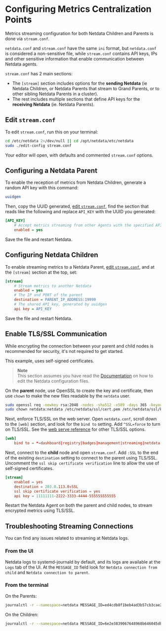 # Configuring Metrics Centralization Points

Metrics streaming configuration for both Netdata Children and Parents is done via `stream.conf`.

`netdata.conf` and `stream.conf` have the same `ini` format, but `netdata.conf` is considered a non-sensitive file, while `stream.conf` contains API keys, IPs and other sensitive information that enable communication between Netdata agents.

`stream.conf` has 2 main sections:

- The `[stream]` section includes options for the **sending Netdata** (ie Netdata Children, or Netdata Parents that stream to Grand Parents, or to other sibling Netdata Parents in a cluster).
- The rest includes multiple sections that define API keys for the **receiving Netdata** (ie. Netdata Parents).

## Edit `stream.conf`

To edit `stream.conf`, run this on your terminal:

```bash
cd /etc/netdata 2>/dev/null || cd /opt/netdata/etc/netdata
sudo ./edit-config stream.conf
```

Your editor will open, with defaults and commented `stream.conf` options.

## Configuring a Netdata Parent

To enable the reception of metrics from Netdata Children, generate a random API key with this command:

```bash
uuidgen
```

Then, copy the UUID generated, [edit `stream.conf`](#edit-stream.conf), find the section that reads like the following and replace `API_KEY` with the UUID you generated:

```ini
[API_KEY]
    # Accept metrics streaming from other Agents with the specified API key
    enabled = yes
```

Save the file and restart Netdata.

## Configuring Netdata Children

To enable streaming metrics to a Netdata Parent, [edit `stream.conf`](#edit-stream.conf), and at the `[stream]` section at the top, set:

```ini
[stream]
    # Stream metrics to another Netdata
    enabled = yes
    # The IP and PORT of the parent
    destination = PARENT_IP_ADDRESS:19999
    # The shared API key, generated by uuidgen
    api key = API_KEY
```

Save the file and restart Netdata.

## Enable TLS/SSL Communication

While encrypting the connection between your parent and child nodes is recommended for security, it's not required to
get started.

This example, uses self-signed certificates. 

> **Note**  
> This section assumes you have read the [Documentation](https://github.com/netdata/netdata/blob/master/docs/netdata-agent/configuration.md) on how to edit the Netdata configuration files.
<!-- here we need link to the section that will contain the restarting instructions -->

On the **parent** node, use OpenSSL to create the key and certificate, then use `chown` to make the new files readable
by the `netdata` user.

```bash
sudo openssl req -newkey rsa:2048 -nodes -sha512 -x509 -days 365 -keyout /etc/netdata/ssl/key.pem -out /etc/netdata/ssl/cert.pem
sudo chown netdata:netdata /etc/netdata/ssl/cert.pem /etc/netdata/ssl/key.pem
```

Next, enforce TLS/SSL on the web server. Open `netdata.conf`, scroll down to the `[web]` section, and look for the `bind
to` setting. Add `^SSL=force` to turn on TLS/SSL. See the [web serve reference](https://github.com/netdata/netdata/blob/master/src/web/server/README.md#enabling-tls-support) for other TLS/SSL options.

```conf
[web]
    bind to = *=dashboard|registry|badges|management|streaming|netdata.conf^SSL=force
```

Next, connect to the **child** node and open `stream.conf`. Add `:SSL` to the end of the existing `destination` setting
to connect to the parent using TLS/SSL. Uncomment the `ssl skip certificate verification` line to allow the use of
self-signed certificates.

```conf
[stream]
    enabled = yes
    destination = 203.0.113.0:SSL
    ssl skip certificate verification = yes
    api key = 11111111-2222-3333-4444-555555555555
```

Restart the Netdata Agent on both the parent and child nodes, to stream encrypted metrics using TLS/SSL.
<!-- here we need link to installation section that will have restarting for each installation type-->


## Troubleshooting Streaming Connections

You can find any issues related to streaming at Netdata logs.

### From the UI

Netdata logs to systemd-journald by default, and its logs are available at the `Logs` tab of the UI. At the `MESSAGE_ID` field look for `Netdata connection from child` and `Netdata connection to parent`.

### From the terminal

On the Parents:

```bash
journalctl -r --namespace=netdata MESSAGE_ID=ed4cdb8f1beb4ad3b57cb3cae2d162fa
```

On the Children:

```bash
journalctl -r --namespace=netdata MESSAGE_ID=6e2e3839067648968b646045dbf28d66
```
